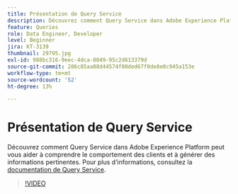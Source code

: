 ```yaml
---
title: Présentation de Query Service
description: Découvrez comment Query Service dans Adobe Experience Platform peut vous aider à comprendre le comportement des clients et à générer des informations pertinentes.
feature: Queries
role: Data Engineer, Developer
level: Beginner
jira: KT-3139
thumbnail: 29795.jpg
exl-id: 988bc316-9eec-4dca-8049-95c2d613379d
source-git-commit: 286c85aa88d44574f00ded67f0de8e0c945a153e
workflow-type: tm+mt
source-wordcount: '52'
ht-degree: 13%

---
```


# Présentation de Query Service

Découvrez comment Query Service dans Adobe Experience Platform peut vous aider à comprendre le comportement des clients et à générer des informations pertinentes. Pour plus d’informations, consultez la [documentation de Query Service](https://experienceleague.adobe.com/docs/experience-platform/query/home.html?lang=fr).

>[!VIDEO](https://video.tv.adobe.com/v/29795?learn=on&enablevpops)
